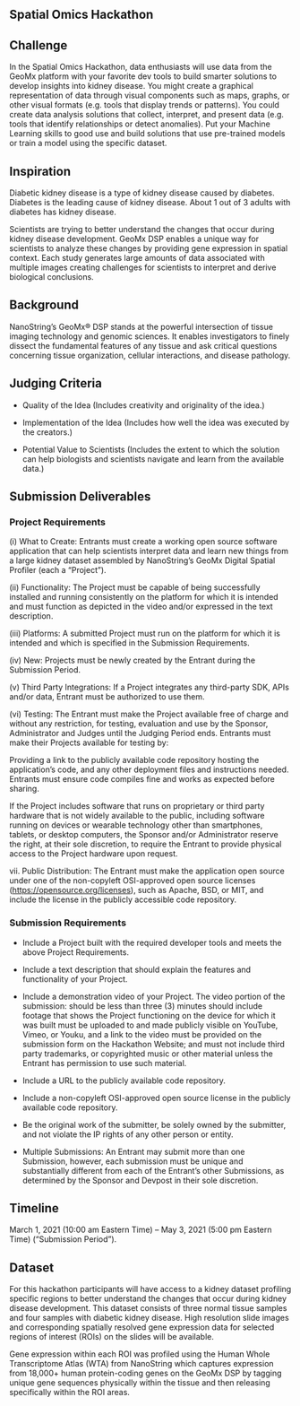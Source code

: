 ## Spatial Omics Hackathon


## Challenge
In the Spatial Omics Hackathon, data enthusiasts will use data from the GeoMx platform with your favorite dev tools to build smarter solutions to develop insights into kidney disease.
You might create a graphical representation of data through visual components such as maps, graphs, or other visual formats (e.g. tools that display trends or patterns). You could create data analysis solutions that collect, interpret, and present data (e.g. tools that identify relationships or detect anomalies). Put your Machine Learning skills to good use and build solutions that use pre-trained models or train a model using the specific dataset.

## Inspiration
Diabetic kidney disease is a type of kidney disease caused by diabetes.  Diabetes is the leading cause of kidney disease. About 1 out of 3 adults with diabetes has kidney disease. 

Scientists are trying to better understand the changes that occur during kidney disease development.  GeoMx DSP enables a unique way for scientists to analyze these changes by providing gene expression in spatial context.  Each study generates large amounts of data associated with multiple images creating challenges for scientists to interpret and derive biological conclusions.



## Background
NanoString’s GeoMx® DSP stands at the powerful intersection of tissue imaging technology and genomic sciences.  It enables investigators to finely dissect the fundamental features of any tissue and ask critical questions concerning tissue organization, cellular interactions, and disease pathology.  

## Judging Criteria

- Quality of the Idea (Includes creativity and originality of the idea.)

- Implementation of the Idea (Includes how well the idea was executed by the creators.)

- Potential Value to Scientists (Includes the extent to which the solution can help biologists and scientists navigate and learn from the available data.)

## Submission Deliverables

### Project Requirements

(i) What to Create: Entrants must create a working open source software application that can help scientists interpret data and learn new things from a large kidney dataset assembled by NanoString’s GeoMx Digital Spatial Profiler (each a “Project”). 

(ii) Functionality: The Project must be capable of being successfully installed and running consistently on the platform for which it is intended and must function as depicted in the video and/or expressed in the text description.

(iii) Platforms: A submitted Project must run on the platform for which it is intended and which is specified in the Submission Requirements. 

(iv) New: Projects must be newly created by the Entrant during the Submission Period.

(v) Third Party Integrations: If a Project integrates any third-party SDK, APIs and/or data, Entrant must be authorized to use them.

(vi) Testing: The Entrant must make the Project available free of charge and without any restriction, for testing, evaluation and use by the Sponsor, Administrator and Judges until the Judging Period ends. Entrants must make their Projects available for testing by:

Providing a link to the publicly available code repository hosting the application’s code, and any other deployment files and instructions needed. Entrants must ensure code compiles fine and works as expected before sharing.

If the Project includes software that runs on proprietary or third party hardware that is not widely available to the public, including software running on devices or wearable technology other than smartphones, tablets, or desktop computers, the Sponsor and/or Administrator reserve the right, at their sole discretion, to require the Entrant to provide physical access to the Project hardware upon request.  

vii. Public Distribution: The Entrant must make the application open source under one of the non-copyleft OSI-approved open source licenses (https://opensource.org/licenses), such as Apache, BSD, or MIT, and include the license in the publicly accessible code repository. 

### Submission Requirements

- Include a Project built with the required developer tools and meets the above Project Requirements.

- Include a text description that should explain the features and functionality of your Project.

- Include a demonstration video of your Project. The video portion of the submission: should be less than three (3) minutes
  should include footage that shows the Project functioning on the device for which it was built
  must be uploaded to and made publicly visible on YouTube, Vimeo, or Youku, and a link to the video must be provided on the submission form on the Hackathon Website; and
  must not include third party trademarks, or copyrighted music or other material unless the Entrant has permission to use such material.

- Include a URL to the publicly available code repository.

- Include a non-copyleft OSI-approved open source license in the publicly available code repository. 

- Be the original work of the submitter, be solely owned by the submitter, and not violate the IP rights of any other person or entity.

- Multiple Submissions: An Entrant may submit more than one Submission, however, each submission must be unique and substantially different from each of the Entrant’s other Submissions, as determined by the Sponsor and Devpost in their sole discretion.


## Timeline
March 1, 2021 (10:00 am Eastern Time) – May 3, 2021 (5:00 pm Eastern Time) (“Submission Period”).


## Dataset
For this hackathon participants will have access to a kidney dataset profiling specific regions to better understand the changes that occur during kidney disease development.  This dataset consists of three normal tissue samples and four samples with diabetic kidney disease.  High resolution slide images and corresponding spatially resolved gene expression data for selected regions of interest (ROIs) on the slides will be available. 

Gene expression within each ROI was profiled using the Human Whole Transcriptome Atlas (WTA) from NanoString which captures expression from 18,000+ human protein-coding genes on the GeoMx DSP by tagging unique gene sequences physically within the tissue and then releasing specifically within the ROI areas.